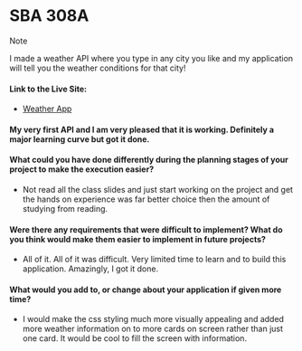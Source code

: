 # SBA 308A
> [!Note]
> I made a weather API where you type in any city you like and my application will tell you the weather conditions for that city!

#### Link to the Live Site:

- [Weather App](https://iisurf.github.io/sba308A/)

#### My very first API and I am very pleased that it is working. Definitely a major learning curve but got it done.

#### What could you have done differently during the planning stages of your project to make the execution easier?

- Not read all the class slides and just start working on the project and get the hands on experience was far better choice then the amount of studying from reading.

#### Were there any requirements that were difficult to implement? What do you think would make them easier to implement in future projects?

- All of it. All of it was difficult. Very limited time to learn and to build this application. Amazingly, I got it done.

#### What would you add to, or change about your application if given more time?

- I would make the css styling much more visually appealing and added more weather information on to more cards on screen rather than just one card. It would be cool to fill the screen with information.
